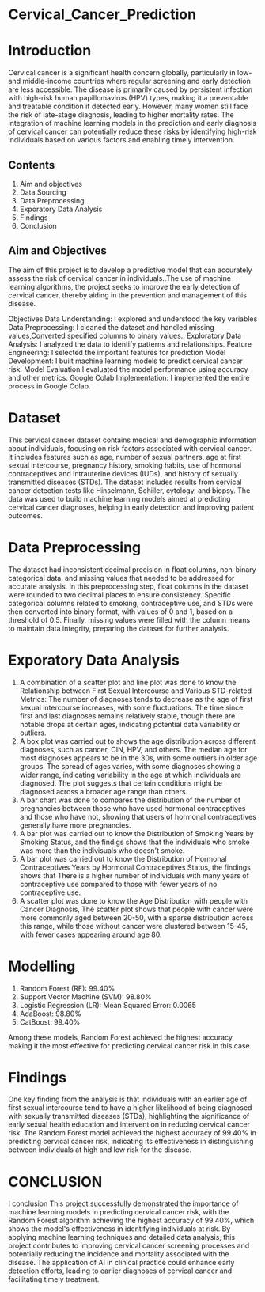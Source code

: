 # Cervical_Cancer_Prediction
# Introduction
Cervical cancer is a significant health concern globally, particularly in low- and middle-income countries where regular screening and early detection are less accessible. The disease is primarily caused by persistent infection with high-risk human papillomavirus (HPV) types, making it a preventable and treatable condition if detected early. However, many women still face the risk of late-stage diagnosis, leading to higher mortality rates. The integration of machine learning models in the prediction and early diagnosis of cervical cancer can potentially reduce these risks by identifying high-risk individuals based on various factors and enabling timely intervention.

## Contents
1. Aim and objectives
2. Data Sourcing 
3. Data Preprocessing
4. Exporatory Data Analysis
5. Findings
6. Conclusion

## Aim and Objectives

The aim of this project is to develop a predictive model that can accurately assess the risk of cervical cancer in individuals..The use of machine learning algorithms, the project seeks to improve the early detection of cervical cancer, thereby aiding in the prevention and management of this disease.

Objectives
    Data Understanding: I explored and understood the key variables
    Data Preprocessing: I cleaned the dataset and handled missing values,Converted specified columns to binary values..
    Exploratory Data Analysis: I analyzed the data to identify patterns and relationships.
    Feature Engineering: I selected the important features for prediction Model Development: I built machine learning models to predict cervical cancer risk.
    Model Evaluation:I evaluated the model performance using accuracy and other metrics.
    Google Colab Implementation: I implemented the entire process in Google Colab.

# Dataset
This cervical cancer dataset contains medical and demographic information about individuals, focusing on risk factors associated with cervical cancer. It includes features such as age, number of sexual partners, age at first sexual intercourse, pregnancy history, smoking habits, use of hormonal contraceptives and intrauterine devices (IUDs), and history of sexually transmitted diseases (STDs). The dataset includes results from cervical cancer detection tests like Hinselmann, Schiller, cytology, and biopsy. The data was used to build machine learning models aimed at predicting cervical cancer diagnoses, helping in early detection and improving patient outcomes.

# Data Preprocessing
The dataset had inconsistent decimal precision in float columns, non-binary categorical data, and missing values that needed to be addressed for accurate analysis. In this preprocessing step, float columns in the dataset were rounded to two decimal places to ensure consistency. Specific categorical columns related to smoking, contraceptive use, and STDs were then converted into binary format, with values of 0 and 1, based on a threshold of 0.5. Finally, missing values were filled with the column means to maintain data integrity, preparing the dataset for further analysis.

# Exporatory Data Analysis
1. A combination of a scatter plot and line plot was done to know the Relationship between First Sexual Intercourse and Various STD-related Metrics:
The number of diagnoses tends to decrease as the age of first sexual intercourse increases, with some fluctuations. The time since first and last diagnoses remains relatively stable, though there are notable drops at certain ages, indicating potential data variability or outliers.
2. A box plot was carried out to  shows the age distribution across different diagnoses, such as cancer, CIN, HPV, and others. The median age for most diagnoses appears to be in the 30s, with some outliers in older age groups. The spread of ages varies, with some diagnoses showing a wider range, indicating variability in the age at which individuals are diagnosed. The plot suggests that certain conditions might be diagnosed across a broader age range than others.
3. A bar chart was done to compares the distribution of the number of pregnancies between those who have used hormonal contraceptives and those who have not, showing that users of hormonal contraceptives generally have more pregnancies.
4. A bar plot was carried out to know the Distribution of Smoking Years by Smoking Status, and the findigs shows that the individuals who smoke was more than the indivisuals who doesn't smoke.
5. A bar plot was carried out to know the Distribution of Hormonal Contraceptives Years by Hormonal Contraceptives Status, the findings shows that There is a higher number of individuals with many years of contraceptive use compared to those with fewer years of no contraceptive use.
6. A scatter plot was done to know the Age Distribution with people with Cancer Diagnosis, The scatter plot shows that people with cancer were more commonly aged between 20-50, with a sparse distribution across this range, while those without cancer were clustered between 15-45, with fewer cases appearing around age 80.

# Modelling
1. Random Forest (RF): 99.40%
2. Support Vector Machine (SVM): 98.80%
3. Logistic Regression (LR): Mean Squared Error: 0.0065
4. AdaBoost: 98.80%
5. CatBoost: 99.40%

Among these models, Random Forest achieved the highest accuracy, making it the most effective for predicting cervical cancer risk in this case.

# Findings
One key finding from the analysis is that individuals with an earlier age of first sexual intercourse tend to have a higher likelihood of being diagnosed with sexually transmitted diseases (STDs), highlighting the significance of early sexual health education and intervention in reducing cervical cancer risk. The Random Forest model achieved the highest accuracy of 99.40% in predicting cervical cancer risk, indicating its effectiveness in distinguishing between individuals at high and low risk for the disease.

# CONCLUSION
I conclusion This project successfully demonstrated the importance of machine learning models in predicting cervical cancer risk, with the Random Forest algorithm achieving the highest accuracy of 99.40%, which shows the model's effectiveness in identifying individuals at risk. By applying machine learning techniques and detailed data analysis, this project contributes to improving cervical cancer screening processes and potentially reducing the incidence and mortality associated with the disease. The application of AI in clinical practice could enhance early detection efforts, leading to earlier diagnoses of cervical cancer and facilitating timely treatment.
